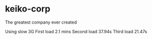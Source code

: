 # keiko-corp
The greatest company ever created

Using slow 3G
First load 2.1 mins
Second load 37.94s
Third load 21.47s
